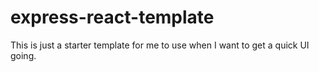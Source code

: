# express-react-template
This is just a starter template for me to use when I want to get a quick UI going.
